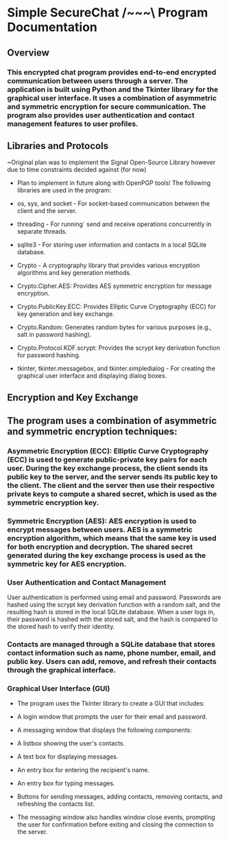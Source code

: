 # Simple SecureChat /~~~\ Program Documentation
## Overview
### This encrypted chat program provides end-to-end encrypted communication between users through a server. The application is built using Python and the Tkinter library for the graphical user interface. It uses a combination of asymmetric and symmetric encryption for secure communication. The program also provides user authentication and contact management features to user profiles.

## Libraries and Protocols
~Original plan was to implement the Signal Open-Source Library however due to time constraints decided against (for now)
- Plan to implement in future along with OpenPGP tools!
The following libraries are used in the program:

- os, sys, and socket - For socket-based communication between the client and the server.
- threading - For running` send and receive operations concurrently in separate threads.
- sqlite3 - For storing user information and contacts in a local SQLite database.
- Crypto - A cryptography library that provides various encryption algorithms and key generation methods.
- Crypto.Cipher.AES: Provides AES symmetric encryption for message encryption.
- Crypto.PublicKey.ECC: Provides Elliptic Curve Cryptography (ECC) for key generation and key exchange.
- Crypto.Random: Generates random bytes for various purposes (e.g., salt in password hashing).
- Crypto.Protocol.KDF.scrypt: Provides the scrypt key derivation function for password hashing.
- tkinter, tkinter.messagebox, and tkinter.simpledialog - For creating the graphical user interface and displaying dialog boxes.
## Encryption and Key Exchange
## The program uses a combination of asymmetric and symmetric encryption techniques:

### Asymmetric Encryption (ECC): Elliptic Curve Cryptography (ECC) is used to generate public-private key pairs for each user. During the key exchange process, the client sends its public key to the server, and the server sends its public key to the client. The client and the server then use their respective private keys to compute a shared secret, which is used as the symmetric encryption key.

### Symmetric Encryption (AES): AES encryption is used to encrypt messages between users. AES is a symmetric encryption algorithm, which means that the same key is used for both encryption and decryption. The shared secret generated during the key exchange process is used as the symmetric key for AES encryption.

### User Authentication and Contact Management
User authentication is performed using email and password. Passwords are hashed using the scrypt key derivation function with a random salt, and the resulting hash is stored in the local SQLite database. When a user logs in, their password is hashed with the stored salt, and the hash is compared to the stored hash to verify their identity.

### Contacts are managed through a SQLite database that stores contact information such as name, phone number, email, and public key. Users can add, remove, and refresh their contacts through the graphical interface.

### Graphical User Interface (GUI)
- The program uses the Tkinter library to create a GUI that includes:

- A login window that prompts the user for their email and password.
- A messaging window that displays the following components:
- A listbox showing the user's contacts.
- A text box for displaying messages.
- An entry box for entering the recipient's name.
- An entry box for typing messages.
- Buttons for sending messages, adding contacts, removing contacts, and refreshing the contacts list.
- The messaging window also handles window close events, prompting the user for confirmation before exiting and closing the connection to the server.


